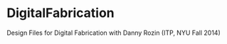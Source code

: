 DigitalFabrication
==================

Design Files for Digital Fabrication with Danny Rozin (ITP, NYU Fall 2014)
